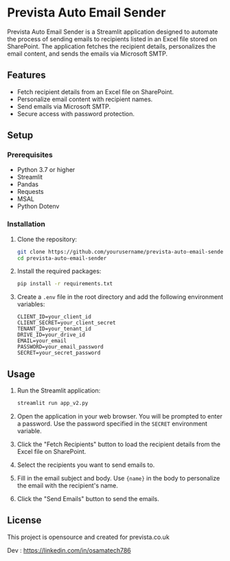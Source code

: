 # Prevista Auto Email Sender

Prevista Auto Email Sender is a Streamlit application designed to automate the process of sending emails to recipients listed in an Excel file stored on SharePoint. The application fetches the recipient details, personalizes the email content, and sends the emails via Microsoft SMTP.

## Features

- Fetch recipient details from an Excel file on SharePoint.
- Personalize email content with recipient names.
- Send emails via Microsoft SMTP.
- Secure access with password protection.

## Setup

### Prerequisites

- Python 3.7 or higher
- Streamlit
- Pandas
- Requests
- MSAL
- Python Dotenv

### Installation

1. Clone the repository:
    ```sh
    git clone https://github.com/yourusername/prevista-auto-email-sender.git
    cd prevista-auto-email-sender
    ```

2. Install the required packages:
    ```sh
    pip install -r requirements.txt
    ```

3. Create a `.env` file in the root directory and add the following environment variables:
    ```env
    CLIENT_ID=your_client_id
    CLIENT_SECRET=your_client_secret
    TENANT_ID=your_tenant_id
    DRIVE_ID=your_drive_id
    EMAIL=your_email
    PASSWORD=your_email_password
    SECRET=your_secret_password
    ```

## Usage

1. Run the Streamlit application:
    ```sh
    streamlit run app_v2.py
    ```

2. Open the application in your web browser. You will be prompted to enter a password. Use the password specified in the `SECRET` environment variable.

3. Click the "Fetch Recipients" button to load the recipient details from the Excel file on SharePoint.

4. Select the recipients you want to send emails to.

5. Fill in the email subject and body. Use `{name}` in the body to personalize the email with the recipient's name.

6. Click the "Send Emails" button to send the emails.

## License

This project is opensource and created for prevista.co.uk

Dev : https://linkedin.com/in/osamatech786